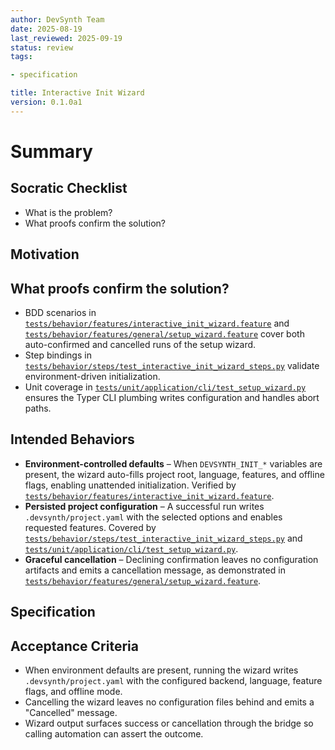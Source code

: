 ```yaml
---
author: DevSynth Team
date: 2025-08-19
last_reviewed: 2025-09-19
status: review
tags:

- specification

title: Interactive Init Wizard
version: 0.1.0a1
---
```


<!--
Required metadata fields:
- author: document author
- date: creation date
- last_reviewed: last review date
- status: draft | review | published
- tags: search keywords
- title: short descriptive name
- version: specification version
-->

# Summary

## Socratic Checklist
- What is the problem?
- What proofs confirm the solution?

## Motivation

## What proofs confirm the solution?

- BDD scenarios in [`tests/behavior/features/interactive_init_wizard.feature`](../../tests/behavior/features/interactive_init_wizard.feature) and [`tests/behavior/features/general/setup_wizard.feature`](../../tests/behavior/features/general/setup_wizard.feature) cover both auto-confirmed and cancelled runs of the setup wizard.
- Step bindings in [`tests/behavior/steps/test_interactive_init_wizard_steps.py`](../../tests/behavior/steps/test_interactive_init_wizard_steps.py) validate environment-driven initialization.
- Unit coverage in [`tests/unit/application/cli/test_setup_wizard.py`](../../tests/unit/application/cli/test_setup_wizard.py) ensures the Typer CLI plumbing writes configuration and handles abort paths.

## Intended Behaviors

- **Environment-controlled defaults** – When `DEVSYNTH_INIT_*` variables are present, the wizard auto-fills project root, language, features, and offline flags, enabling unattended initialization. Verified by [`tests/behavior/features/interactive_init_wizard.feature`](../../tests/behavior/features/interactive_init_wizard.feature).
- **Persisted project configuration** – A successful run writes `.devsynth/project.yaml` with the selected options and enables requested features. Covered by [`tests/behavior/steps/test_interactive_init_wizard_steps.py`](../../tests/behavior/steps/test_interactive_init_wizard_steps.py) and [`tests/unit/application/cli/test_setup_wizard.py`](../../tests/unit/application/cli/test_setup_wizard.py).
- **Graceful cancellation** – Declining confirmation leaves no configuration artifacts and emits a cancellation message, as demonstrated in [`tests/behavior/features/general/setup_wizard.feature`](../../tests/behavior/features/general/setup_wizard.feature).


## Specification

## Acceptance Criteria

- When environment defaults are present, running the wizard writes `.devsynth/project.yaml` with the configured backend, language, feature flags, and offline mode.
- Cancelling the wizard leaves no configuration files behind and emits a "Cancelled" message.
- Wizard output surfaces success or cancellation through the bridge so calling automation can assert the outcome.
